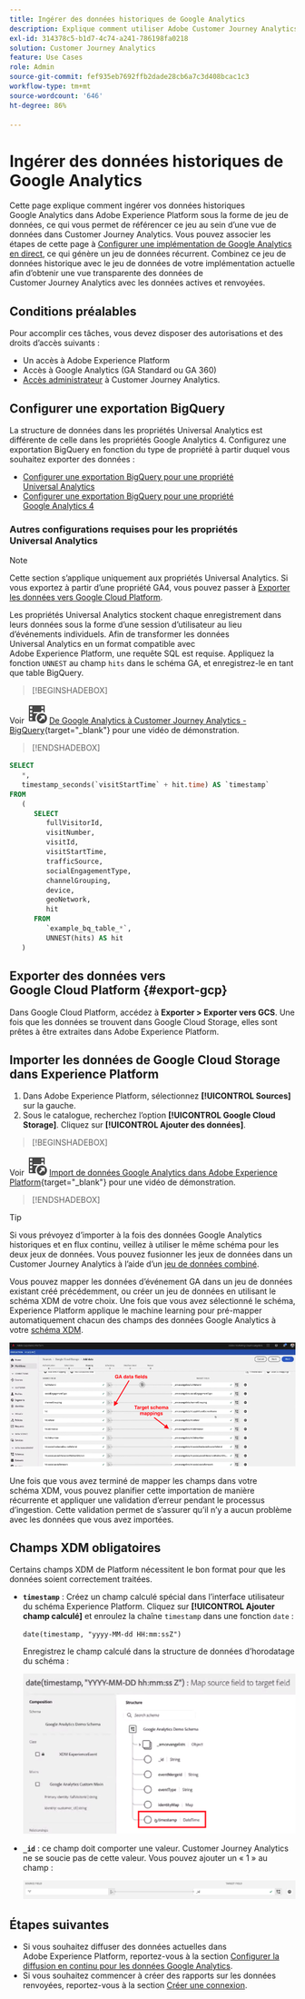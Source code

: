 ```yaml
---
title: Ingérer des données historiques de Google Analytics
description: Explique comment utiliser Adobe Customer Journey Analytics pour ingérer vos données Google Analytics dans Adobe Experience Platform.
exl-id: 314378c5-b1d7-4c74-a241-786198fa0218
solution: Customer Journey Analytics
feature: Use Cases
role: Admin
source-git-commit: fef935eb7692ffb2dade28cb6a7c3d408bcac1c3
workflow-type: tm+mt
source-wordcount: '646'
ht-degree: 86%

---
```



# Ingérer des données historiques de Google Analytics

Cette page explique comment ingérer vos données historiques Google Analytics dans Adobe Experience Platform sous la forme de jeu de données, ce qui vous permet de référencer ce jeu au sein d’une vue de données dans Customer Journey Analytics. Vous pouvez associer les étapes de cette page à [Configurer une implémentation de Google Analytics en direct](streaming.md), ce qui génère un jeu de données récurrent. Combinez ce jeu de données historique avec le jeu de données de votre implémentation actuelle afin d’obtenir une vue transparente des données de Customer Journey Analytics avec les données actives et renvoyées.

## Conditions préalables

Pour accomplir ces tâches, vous devez disposer des autorisations et des droits d’accès suivants :

* Un accès à Adobe Experience Platform
* Accès à Google Analytics (GA Standard ou GA 360)
* [Accès administrateur](/help/technotes/access-control.md) à Customer Journey Analytics.

## Configurer une exportation BigQuery

La structure de données dans les propriétés Universal Analytics est différente de celle dans les propriétés Google Analytics 4. Configurez une exportation BigQuery en fonction du type de propriété à partir duquel vous souhaitez exporter des données :

* [Configurer une exportation BigQuery pour une propriété Universal Analytics](https://support.google.com/analytics/answer/3416092)
* [Configurer une exportation BigQuery pour une propriété Google Analytics 4](https://support.google.com/analytics/answer/9823238)

### Autres configurations requises pour les propriétés Universal Analytics

>[!NOTE]
>
>Cette section s’applique uniquement aux propriétés Universal Analytics. Si vous exportez à partir d’une propriété GA4, vous pouvez passer à [Exporter les données vers Google Cloud Platform](#export-gcp).

Les propriétés Universal Analytics stockent chaque enregistrement dans leurs données sous la forme d’une session d’utilisateur au lieu d’événements individuels. Afin de transformer les données Universal Analytics en un format compatible avec Adobe Experience Platform, une requête SQL est requise. Appliquez la fonction `UNNEST` au champ `hits` dans le schéma GA, et enregistrez-le en tant que table BigQuery.


>[!BEGINSHADEBOX]

Voir ![VideoCheckedOut](/help/assets/icons/VideoCheckedOut.svg) [De Google Analytics à Customer Journey Analytics - BigQuery](https://video.tv.adobe.com/v/332634?quality=12&learn=on){target="_blank"} pour une vidéo de démonstration.

>[!ENDSHADEBOX]


```sql
SELECT
   *,
   timestamp_seconds(`visitStartTime` + hit.time) AS `timestamp` 
FROM
   (
      SELECT
         fullVisitorId,
         visitNumber,
         visitId,
         visitStartTime,
         trafficSource,
         socialEngagementType,
         channelGrouping,
         device,
         geoNetwork,
         hit 
      FROM
         `example_bq_table_*`,
         UNNEST(hits) AS hit 
   )
```

## Exporter des données vers Google Cloud Platform {#export-gcp}

Dans Google Cloud Platform, accédez à **Exporter > Exporter vers GCS**. Une fois que les données se trouvent dans Google Cloud Storage, elles sont prêtes à être extraites dans Adobe Experience Platform.

## Importer les données de Google Cloud Storage dans Experience Platform

1. Dans Adobe Experience Platform, sélectionnez **[!UICONTROL Sources]** sur la gauche.
1. Sous le catalogue, recherchez l’option **[!UICONTROL Google Cloud Storage]**. Cliquez sur **[!UICONTROL Ajouter des données]**.


>[!BEGINSHADEBOX]

Voir ![VideoCheckedOut](/help/assets/icons/VideoCheckedOut.svg) [Import de données Google Analytics dans Adobe Experience Platform](https://video.tv.adobe.com/v/3437168?quality=12&learn=on&captions=fre_fr){target="_blank"} pour une vidéo de démonstration.

>[!ENDSHADEBOX]


>[!TIP]
>
>Si vous prévoyez d’importer à la fois des données Google Analytics historiques et en flux continu, veillez à utiliser le même schéma pour les deux jeux de données. Vous pouvez fusionner les jeux de données dans un Customer Journey Analytics à l’aide d’un [jeu de données combiné](/help/connections/combined-dataset.md).

Vous pouvez mapper les données d’événement GA dans un jeu de données existant créé précédemment, ou créer un jeu de données en utilisant le schéma XDM de votre choix. Une fois que vous avez sélectionné le schéma, Experience Platform applique le machine learning pour pré-mapper automatiquement chacun des champs des données Google Analytics à votre [schéma XDM](https://experienceleague.adobe.com/docs/experience-platform/xdm/home.html?lang=fr#ui).

![Mappage du schéma mettant en évidence les champs de données GA et les mappages du schéma cible](../../assets/schema-map.png)

Une fois que vous avez terminé de mapper les champs dans votre schéma XDM, vous pouvez planifier cette importation de manière récurrente et appliquer une validation d’erreur pendant le processus d’ingestion. Cette validation permet de s’assurer qu’il n’y a aucun problème avec les données que vous avez importées.

## Champs XDM obligatoires

Certains champs XDM de Platform nécessitent le bon format pour que les données soient correctement traitées.

* **`timestamp`** : Créez un champ calculé spécial dans l’interface utilisateur du schéma Experience Platform. Cliquez sur **[!UICONTROL Ajouter champ calculé]** et enroulez la chaîne `timestamp` dans une fonction `date` :

  `date(timestamp, "yyyy-MM-dd HH:mm:ssZ")`

  Enregistrez le champ calculé dans la structure de données d’horodatage du schéma :

  ![Horodatage](../../assets/timestamp.png)

* **`_id`** : ce champ doit comporter une valeur. Customer Journey Analytics ne se soucie pas de cette valeur. Vous pouvez ajouter un « 1 » au champ :

  ![ID](../../assets/_id.png)

## Étapes suivantes

* Si vous souhaitez diffuser des données actuelles dans Adobe Experience Platform, reportez-vous à la section [Configurer la diffusion en continu pour les données Google Analytics](streaming.md).
* Si vous souhaitez commencer à créer des rapports sur les données renvoyées, reportez-vous à la section [Créer une connexion](/help/connections/create-connection.md).
